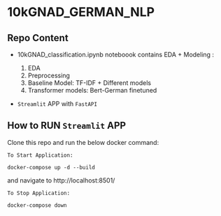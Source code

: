 # 10kGNAD_GERMAN_NLP


 ## Repo Content
* 10kGNAD_classification.ipynb noteboook contains EDA + Modeling : 
   1. EDA
   2. Preprocessing
   3. Baseline Model: TF-IDF + Different models
   4. Transformer models: Bert-German finetuned
   
 * `Streamlit` APP with `FastAPI`
 
 ## How to RUN `Streamlit` APP

Clone this repo and run the below docker command:

`To Start Application:`
```docker
docker-compose up -d --build
```
and navigate to http://localhost:8501/

`To Stop Application:`
```docker
docker-compose down
```
